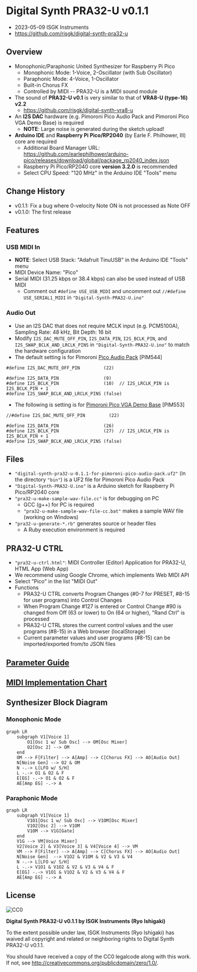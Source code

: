 # Digital Synth PRA32-U v0.1.1

- 2023-05-09 ISGK Instruments
- <https://github.com/risgk/digital-synth-pra32-u>


## Overview

- Monophonic/Paraphonic United Synthesizer for Raspberry Pi Pico
    - Monophonic Mode: 1-Voice, 2-Oscillator (with Sub Oscillator)
    - Paraphonic Mode: 4-Voice, 1-Oscillator
    - Built-in Chorus FX
    - Controlled by MIDI -- PRA32-U is a MIDI sound module
- The sound of **PRA32-U v0.1** is very similar to that of **VRA8-U (type-16) v2.2**
    - <https://github.com/risgk/digital-synth-vra8-u>
- An **I2S DAC** hardware (e.g. Pimoroni Pico Audio Pack and Pimoroni Pico VGA Demo Base) is required
    - **NOTE**: Large noise is generated during the sketch upload!
- **Arduino IDE** and **Raspberry Pi Pico/RP2040** (by Earle F. Philhower, III) core are required
    - Additional Board Manager URL: <https://github.com/earlephilhower/arduino-pico/releases/download/global/package_rp2040_index.json>
    - Raspberry Pi Pico/RP2040 core **version 3.2.0** is recommended
    - Select CPU Speed: "120 MHz" in the Arduino IDE "Tools" menu


## Change History

- v0.1.1: Fix a bug where 0-velocity Note ON is not processed as Note OFF
- v0.1.0: The first release


## Features

### USB MIDI In

- **NOTE**: Select USB Stack: "Adafruit TinuUSB" in the Arduino IDE "Tools" menu
- MIDI Device Name: "Pico"
- Serial MIDI (31.25 kbps or 38.4 kbps) can also be used instead of USB MIDI
    - Comment out `#define USE_USB_MIDI` and uncomment out `//#define USE_SERIAL1_MIDI` in `"Digital-Synth-PRA32-U.ino"`


### Audio Out

- Use an I2S DAC that does not require MCLK input (e.g. PCM5100A), Sampling Rate: 48 kHz, Bit Depth: 16 bit
- Modify `I2S_DAC_MUTE_OFF_PIN`, `I2S_DATA_PIN`, `I2S_BCLK_PIN`, and `I2S_SWAP_BCLK_AND_LRCLK_PINS` in `"Digital-Synth-PRA32-U.ino"` to match the hardware configuration
- The default setting is for Pimoroni [Pico Audio Pack](https://shop.pimoroni.com/products/pico-audio-pack) [PIM544]
```
#define I2S_DAC_MUTE_OFF_PIN         (22)

#define I2S_DATA_PIN                 (9)
#define I2S_BCLK_PIN                 (10)  // I2S_LRCLK_PIN is I2S_BCLK_PIN + 1
#define I2S_SWAP_BCLK_AND_LRCLK_PINS (false)
```
- The following is setting is for [Pimoroni Pico VGA Demo Base](https://shop.pimoroni.com/products/pimoroni-pico-vga-demo-base) [PIM553]
```
//#define I2S_DAC_MUTE_OFF_PIN         (22)

#define I2S_DATA_PIN                 (26)
#define I2S_BCLK_PIN                 (27)  // I2S_LRCLK_PIN is I2S_BCLK_PIN + 1
#define I2S_SWAP_BCLK_AND_LRCLK_PINS (false)
```


## Files

- `"digital-synth-pra32-u-0.1.1-for-pimoroni-pico-audio-pack.uf2"` (in the directory `"bin"`) is a UF2 file for Pimoroni Pico Audio Pack
- `"Digital-Synth-PRA32-U.ino"` is a Arduino sketch for Raspberry Pi Pico/RP2040 core
- `"pra32-u-make-sample-wav-file.cc"` is for debugging on PC
    - GCC (g++) for PC is required
    - `"pra32-u-make-sample-wav-file-cc.bat"` makes a sample WAV file (working on Windows)
- `"pra32-u-generate-*.rb"` generates source or header files
    - A Ruby execution environment is required


## PRA32-U CTRL

- `"pra32-u-ctrl.html"`: MIDI Controller (Editor) Application for PRA32-U, HTML App (Web App)
- We recommend using Google Chrome, which implements Web MIDI API
- Select "Pico" in the list "MIDI Out"
- Functions
    - PRA32-U CTRL converts Program Changes (#0-7 for PRESET, #8-15 for user programs) into Control Changes
    - When Program Change #127 is entered or Control Change #90 is changed from Off (63 or lower) to On (64 or higher), "Rand Ctrl" is processed
    - PRA32-U CTRL stores the current control values and the user programs (#8-15) in a Web browser (localStorage)
    - Current parameter values and user programs (#8-15) can be imported/exported from/to JSON files


## [Parameter Guide](/PRA32-U-Parameter-Guide.md)


## [MIDI Implementation Chart](/PRA32-U-MIDI-Implementation-Chart.md)


## Synthesizer Block Diagram

### Monophonic Mode

```mermaid
graph LR
    subgraph V1[Voice 1]
        O1[Osc 1 w/ Sub Osc] --> OM[Osc Mixer]
        O2[Osc 2] --> OM
    end
    OM --> F[Filter] --> A[Amp] --> C[Chorus FX] --> AO[Audio Out]
    N[Noise Gen] --> O2 & OM
    N -.-> L[LFO w/ S/H]
    L -.-> O1 & O2 & F
    E[EG] -.-> O1 & O2 & F
    AE[Amp EG] -.-> A
```


### Paraphonic Mode

```mermaid
graph LR
    subgraph V1[Voice 1]
        V1O1[Osc 1 w/ Sub Osc] --> V1OM[Osc Mixer]
        V1O2[Osc 2] --> V1OM
        V1OM --> V1G[Gate]
    end
    V1G --> VM[Voice Mixer]
    V2[Voice 2] & V3[Voice 3] & V4[Voice 4] --> VM
    VM --> F[Filter] --> A[Amp] --> C[Chorus FX] --> AO[Audio Out]
    N[Noise Gen]  --> V1O2 & V1OM & V2 & V3 & V4
    N -.-> L[LFO w/ S/H]
    L -.-> V1O1 & V1O2 & V2 & V3 & V4 & F
    E[EG] -.-> V1O1 & V1O2 & V2 & V3 & V4 & F
    AE[Amp EG] -.-> A
```


## License

![CC0](http://i.creativecommons.org/p/zero/1.0/88x31.png)

**Digital Synth PRA32-U v0.1.1 by ISGK Instruments (Ryo Ishigaki)**

To the extent possible under law, ISGK Instruments (Ryo Ishigaki)
has waived all copyright and related or neighboring rights
to Digital Synth PRA32-U v0.1.1.

You should have received a copy of the CC0 legalcode along with this
work.  If not, see <http://creativecommons.org/publicdomain/zero/1.0/>.
